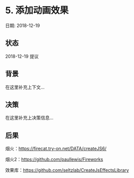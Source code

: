 # 5. 添加动画效果

日期: 2018-12-19

## 状态

2018-12-19 提议

## 背景

在这里补充上下文...

## 决策

在这里补充上决策信息...

## 后果

烟火：https://firecat.try-on.net/DATA/createJS6/

烟火2：https://github.com/paullewis/Fireworks

效果库：https://github.com/seltzlab/CreateJsEffectsLibrary

